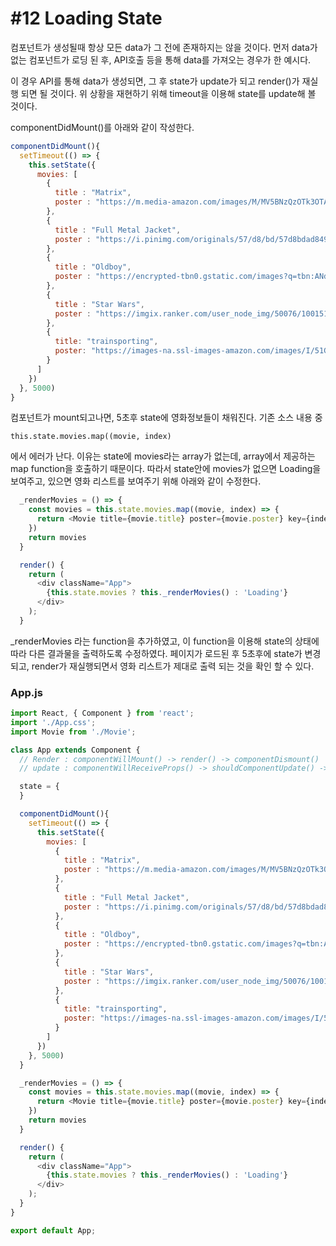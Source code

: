 #12 Loading State
===

컴포넌트가 생성될때 항상 모든 data가 그 전에 존재하지는 않을 것이다.
먼저 data가 없는 컴포넌트가 로딩 된 후, API호출 등을 통해 data를 가져오는 경우가 한 예시다.

이 경우 API를 통해 data가 생성되면, 그 후 state가 update가 되고 render()가 재실행 되면 될 것이다.
위 상황을 재현하기 위해 timeout을 이용해 state를 update해 볼 것이다.

componentDidMount()를 아래와 같이 작성한다.
```js
componentDidMount(){
  setTimeout(() => {
    this.setState({
      movies: [
        {
          title : "Matrix",
          poster : "https://m.media-amazon.com/images/M/MV5BNzQzOTk3OTAtNDQ0Zi00ZTVkLWI0MTEtMDllZjNkYzNjNTc4L2ltYWdlXkEyXkFqcGdeQXVyNjU0OTQ0OTY@._V1_.jpg"
        },
        {
          title : "Full Metal Jacket",
          poster : "https://i.pinimg.com/originals/57/d8/bd/57d8bdad8499a8dce87d63e7a76b7ee4.jpg"
        },
        {
          title : "Oldboy",
          poster : "https://encrypted-tbn0.gstatic.com/images?q=tbn:ANd9GcQoIJejBMqwyCg7CgpSZOsduF347of3P-FMV5E_HgGU4LYenk3f"
        },
        {
          title : "Star Wars",
          poster : "https://imgix.ranker.com/user_node_img/50076/1001511915/original/the-very-first-_star-war_-poster-photo-u1?w=650&q=50&fm=jpg&fit=crop&crop=faces"
        },
        {
          title: "trainsporting",
          poster: "https://images-na.ssl-images-amazon.com/images/I/51GolvcFJTL.jpg"
        }
      ]
    })
  }, 5000)
}
```
컴포넌트가 mount되고나면, 5초후 state에 영화정보들이 채워진다.
기존 소스 내용 중 
~~~ 
this.state.movies.map((movie, index)
~~~
에서 에러가 난다. 이유는 state에 movies라는 array가 없는데, array에서 제공하는 map function을 호출하기 때문이다.
따라서 state안에 movies가 없으면 Loading을 보여주고, 있으면 영화 리스트를 보여주기 위해 아래와 같이 수정한다.
```js
  _renderMovies = () => {
    const movies = this.state.movies.map((movie, index) => {
      return <Movie title={movie.title} poster={movie.poster} key={index} />
    })
    return movies
  }

  render() {
    return (
      <div className="App">
        {this.state.movies ? this._renderMovies() : 'Loading'}
      </div>
    );
  }
```
_renderMovies 라는 function을 추가하였고, 이 function을 이용해 state의 상태에 따라 다른 결과물을 출력하도록 수정하였다.
페이지가 로드된 후 5초후에 state가 변경되고, render가 재실행되면서 영화 리스트가 제대로 출력 되는 것을 확인 할 수 있다.

### App.js
```js
import React, { Component } from 'react';
import './App.css';
import Movie from './Movie';

class App extends Component {
  // Render : componentWillMount() -> render() -> componentDismount()
  // update : componentWillReceiveProps() -> shouldComponentUpdate() -> componentWillUpdate() -> render() -> componentDidupdate()

  state = {
  }

  componentDidMount(){
    setTimeout(() => {
      this.setState({
        movies: [
          {
            title : "Matrix",
            poster : "https://m.media-amazon.com/images/M/MV5BNzQzOTk3OTAtNDQ0Zi00ZTVkLWI0MTEtMDllZjNkYzNjNTc4L2ltYWdlXkEyXkFqcGdeQXVyNjU0OTQ0OTY@._V1_.jpg"
          },
          {
            title : "Full Metal Jacket",
            poster : "https://i.pinimg.com/originals/57/d8/bd/57d8bdad8499a8dce87d63e7a76b7ee4.jpg"
          },
          {
            title : "Oldboy",
            poster : "https://encrypted-tbn0.gstatic.com/images?q=tbn:ANd9GcQoIJejBMqwyCg7CgpSZOsduF347of3P-FMV5E_HgGU4LYenk3f"
          },
          {
            title : "Star Wars",
            poster : "https://imgix.ranker.com/user_node_img/50076/1001511915/original/the-very-first-_star-war_-poster-photo-u1?w=650&q=50&fm=jpg&fit=crop&crop=faces"
          },
          {
            title: "trainsporting",
            poster: "https://images-na.ssl-images-amazon.com/images/I/51GolvcFJTL.jpg"
          }
        ]
      })
    }, 5000)
  }

  _renderMovies = () => {
    const movies = this.state.movies.map((movie, index) => {
      return <Movie title={movie.title} poster={movie.poster} key={index} />
    })
    return movies
  }

  render() {
    return (
      <div className="App">
        {this.state.movies ? this._renderMovies() : 'Loading'}
      </div>
    );
  }
}

export default App;
```
